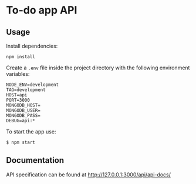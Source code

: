 # To-do app API

## Usage

Install dependencies:
```
npm install
```

Create a `.env` file inside the project directory with the following environment variables:
```
NODE_ENV=development
TAG=development
HOST=api
PORT=3000
MONGODB_HOST=
MONGODB_USER=
MONGODB_PASS=
DEBUG=api:*
```

To start the app use:
```
$ npm start
```

## Documentation

API specification can be found at http://127.0.0.1:3000/api/api-docs/
